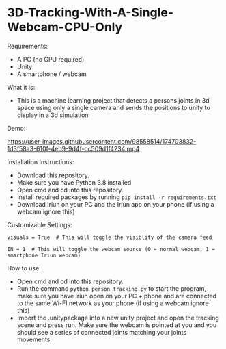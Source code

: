 # 3D-Tracking-With-A-Single-Webcam-CPU-Only

Requirements:
 - A PC (no GPU required)
 - Unity
 - A smartphone / webcam
 
 What it is:
 -  This is a machine learning project that detects a persons joints in 3d space using only a single camera and sends the positions to unity to display in a 3d simulation

 Demo:

https://user-images.githubusercontent.com/98558514/174703832-1d3f58a3-610f-4eb9-9d4f-cc509d1f4234.mp4

 Installation Instructions:
 
 - Download this repository.
 - Make sure you have Python 3.8 installed
 - Open cmd and cd into this repository.
 - Install required packages by running ``` pip install -r requirements.txt ```
 - Download Iriun on your PC and the Iriun app on your phone (if using a webcam ignore this)

 Customizable Settings:
 ```
 visuals = True  # This will toggle the visiblity of the camera feed

 IN = 1  # This will toggle the webcam source (0 = normal webcam, 1 = smartphone Iriun webcam)
 ```

 How to use:
 
 - Open cmd and cd into this repository.
 - Run the command ``` python person_tracking.py ``` to start the program, make sure you have Iriun open on your PC + phone and are connected to the same Wi-FI network as your phone (if using a webcam ignore this)
 - Import the .unitypackage into a new unity project and open the tracking scene and press run. Make sure the webcam is pointed at you and you should see a series of connected joints matching your joints movements.
